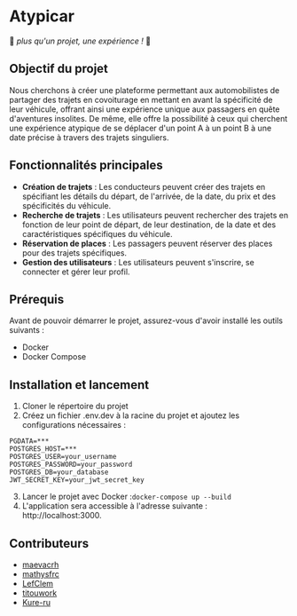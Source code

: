 # Atypicar

🚗 _plus qu'un projet, une expérience !_ 🚗

## Objectif du projet

Nous cherchons à créer une plateforme permettant aux automobilistes de partager des trajets en covoiturage en mettant en avant la spécificité de leur véhicule, offrant ainsi une expérience unique aux passagers en quête d'aventures insolites. De même, elle offre la possibilité à ceux qui cherchent une expérience atypique de se déplacer d'un point A à un point B à une date précise à travers des trajets singuliers.

## Fonctionnalités principales

- **Création de trajets** : Les conducteurs peuvent créer des trajets en spécifiant les détails du départ, de l'arrivée, de la date, du prix et des spécificités du véhicule.
- **Recherche de trajets** : Les utilisateurs peuvent rechercher des trajets en fonction de leur point de départ, de leur destination, de la date et des caractéristiques spécifiques du véhicule.
- **Réservation de places** : Les passagers peuvent réserver des places pour des trajets spécifiques.
- **Gestion des utilisateurs** : Les utilisateurs peuvent s'inscrire, se connecter et gérer leur profil.

## Prérequis

Avant de pouvoir démarrer le projet, assurez-vous d'avoir installé les outils suivants :

- Docker
- Docker Compose

## Installation et lancement

1. Cloner le répertoire du projet
2. Créez un fichier .env.dev à la racine du projet et ajoutez les configurations nécessaires :

```
PGDATA=***
POSTGRES_HOST=***
POSTGRES_USER=your_username
POSTGRES_PASSWORD=your_password
POSTGRES_DB=your_database
JWT_SECRET_KEY=your_jwt_secret_key
```

3. Lancer le projet avec Docker :`docker-compose up --build`
4. L'application sera accessible à l'adresse suivante : http://localhost:3000.

## Contributeurs

- [maevacrh](github.com/maevacrh)
- [mathysfrc](https://github.com/mathysfrc)
- [LefClem](https://github.com/LefClem)
- [titouwork](https://github.com/titouwork)
- [Kure-ru](https://github.com/Kure-ru)
